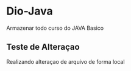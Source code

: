 # Dio-Java
Armazenar todo curso do JAVA Basico
## Teste de Alteraçao
Realizando alteraçao de arquivo de forma local
